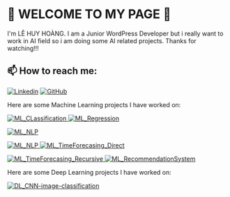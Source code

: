 # 👋 WELCOME TO MY PAGE 👋

I'm LÊ HUY HOÀNG. I am a Junior WordPress Developer but i really want to work in AI field so i am doing some AI related projects.
Thanks for watching!!! 

## 📫 How to reach me:

[![Linkedin](https://img.shields.io/badge/LinkedIn-blue?style=flat&logo=linkedin&logoColor=white)](https://www.linkedin.com/in/HHoangLee/)
[![GitHub](https://img.shields.io/badge/GitHub-black?style=flat&logo=github)](https://github.com/HHoangLee)



Here are some Machine Learning projects I have worked on:
<p>
  <a href="https://github.com/HHoangLee/ML_CLassification">
    <img src="https://github-readme-stats.vercel.app/api/pin/?username=HHoangLee&repo=ML_CLassification&theme=radical" alt="ML_CLassification" />
  </a>
  <a href="https://github.com/HHoangLee/ML_Regression">
    <img src="https://github-readme-stats.vercel.app/api/pin/?username=HHoangLee&repo=ML_Regression&theme=tokyonight" alt="ML_Regression" />
  </a>
</p>
<a href="https://github.com/HHoangLee/ML_NLP">
    <img src="https://github-readme-stats.vercel.app/api/pin/?username=HHoangLee&repo=ML_NLP&theme=tokyonight" alt="ML_NLP" />
  </a>
<p>
  <a href="https://github.com/HHoangLee/ML_NLP">
    <img src="https://github-readme-stats.vercel.app/api/pin/?username=HHoangLee&repo=ML_NLP&theme=tokyonight" alt="ML_NLP" />
  </a>
  <a href="https://github.com/HHoangLee/ML_TimeForecasing_Direct">
    <img src="https://github-readme-stats.vercel.app/api/pin/?username=HHoangLee&repo=ML_TimeForecasing_Direct&theme=dark" alt="ML_TimeForecasing_Direct" />
  </a>
</p>

<p>
  <a href="https://github.com/HHoangLee/ML_TimeForecasing_Recursive">
    <img src="https://github-readme-stats.vercel.app/api/pin/?username=HHoangLee&repo=ML_TimeForecasing_Recursive&theme=onedark" alt="ML_TimeForecasing_Recursive" />
  </a>
  <a href="https://github.com/HHoangLee/ML_RecommendationSystem">
    <img src="https://github-readme-stats.vercel.app/api/pin/?username=HHoangLee&repo=ML_RecommendationSystem&theme=cobalt" alt="ML_RecommendationSystem" />
  </a>
</p>


Here are some Deep Learning projects I have worked on:

<p>
  <a href="https://github.com/HHoangLee/DL_CNN-image-classification">
    <img src="https://github-readme-stats.vercel.app/api/pin/?username=HHoangLee&repo=DL_CNN-image-classification&theme=tokyonight" alt="DL_CNN-image-classification" />
  </a>
</p>

